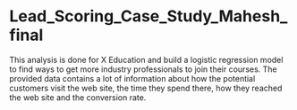 # Lead_Scoring_Case_Study_Mahesh_final
This analysis is done for X Education and build a logistic regression model to find ways to get more industry professionals to join their courses. The provided data contains a lot of information about how the potential customers visit the web site, the time they spend there, how they reached the web site and the conversion rate.

